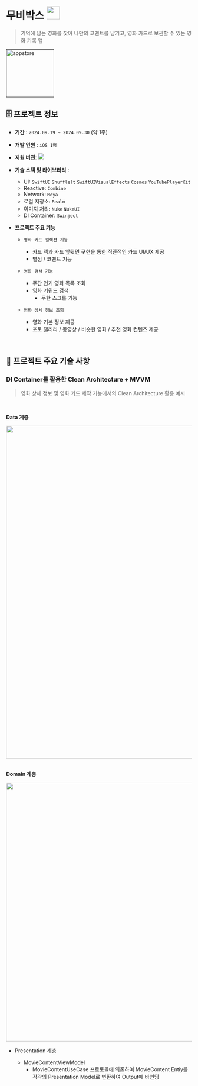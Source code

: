 # 무비박스 <img src="https://github.com/user-attachments/assets/601ae563-3310-4e59-a310-64ce9bc7e340" width="35" height="35" >
 > 기억에 남는 영화를 찾아 나만의 코멘트를 남기고, 영화 카드로 보관할 수 있는 영화 기록 앱
<a href="" target="_blank">
  <img width="130" alt="appstore" src="https://user-images.githubusercontent.com/55099365/196023806-5eb7be0f-c7cf-4661-bb39-35a15146c33a.png">
</a>

## 🗄️ 프로젝트 정보
- **기간** : `2024.09.19 ~ 2024.09.30` (약 1주)
- **개발 인원** : `iOS 1명`
- **지원 버전**: <img src="https://img.shields.io/badge/iOS-16.0+-black?logo=apple"/>
- **기술 스택 및 라이브러리** :   
  - UI: `SwiftUI` `Shufflelt` `SwiftUIVisualEffects` `Cosmos` `YouTubePlayerKit`
  - Reactive: `Combine`
  - Network: `Moya`
  - 로컬 저장소: `Realm`
  - 이미지 처리: `Nuke` `NukeUI`
  - DI Container: `Swinject`
- **프로젝트 주요 기능**

  - `영화 카드 컬렉션 기능`
    
      - 카드 덱과 카드 앞뒷면 구현을 통한 직관적인 카드 UI/UX 제공
      - 별점 / 코멘트 기능

  - `영화 검색 기능`
  
    - 주간 인기 영화 목록 조회
    - 영화 키워드 검색
        - 무한 스크롤 기능
  
  - `영화 상세 정보 조회`
      
      - 영화 기본 정보 제공
      - 포토 갤러리 / 동영상 / 비슷한 영화 / 추천 영화 컨텐츠 제공

<br>

## 🧰 프로젝트 주요 기술 사항

### DI Container를 활용한 Clean Architecture + MVVM

> 영화 상세 정보 및 영화 카드 제작 기능에서의 Clean Architecture 활용 예시

<br>

<b> Data 계층 </b>

<image src="https://github.com/user-attachments/assets/da066701-9b3e-4e2a-ae5f-184c25fd32f7" width="900">

<br>
<br>

<b> Domain 계층 </b>
<br>

<image src="https://github.com/user-attachments/assets/a77a72a9-5fcc-4b78-af68-0b1d6e31c3ca" width="700" >
        
- Presentation 계층

    - MovieContentViewModel
        - MovieContentUseCase 프로토콜에 의존하여 MovieContent Entiy를 각각의 Presentation Model로 변환하여 Output에 바인딩
